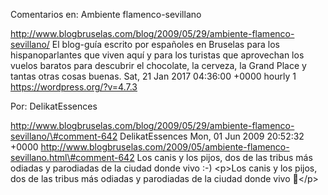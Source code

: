 Comentarios en: Ambiente flamenco-sevillano

http://www.blogbruselas.com/blog/2009/05/29/ambiente-flamenco-sevillano/
El blog-guía escrito por españoles en Bruselas para los hispanoparlantes
que viven aquí y para los turistas que aprovechan los vuelos baratos
para descubrir el chocolate, la cerveza, la Grand Place y tantas otras
cosas buenas. Sat, 21 Jan 2017 04:36:00 +0000 hourly 1
https://wordpress.org/?v=4.7.3

Por: DelikatEssences

http://www.blogbruselas.com/blog/2009/05/29/ambiente-flamenco-sevillano/\#comment-642
DelikatEssences Mon, 01 Jun 2009 20:52:32 +0000
http://www.blogbruselas.com/2009/05/ambiente-flamenco-sevillano.html\#comment-642
Los canis y los pijos, dos de las tribus más odiadas y parodiadas de la
ciudad donde vivo :-) \<p\>Los canis y los pijos, dos de las tribus más
odiadas y parodiadas de la ciudad donde vivo 🙂\</p\>
